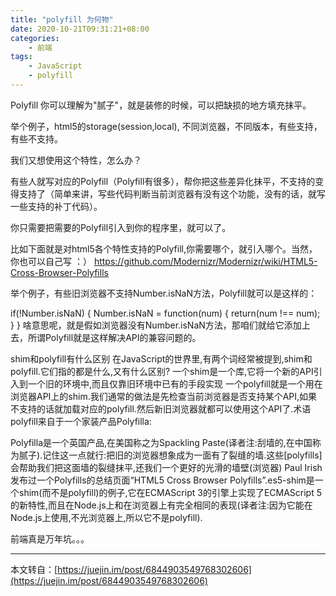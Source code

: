```yaml
---
title: "polyfill 为何物"
date: 2020-10-21T09:31:21+08:00
categories:
    - 前端
tags:
    - JavaScript
    - polyfill
---
```


Polyfill 你可以理解为"腻子"，就是装修的时候，可以把缺损的地方填充抹平。

举个例子，html5的storage(session,local), 不同浏览器，不同版本，有些支持，有些不支持。

我们又想使用这个特性，怎么办？

有些人就写对应的Polyfill（Polyfill有很多），帮你把这些差异化抹平，不支持的变得支持了（简单来讲，写些代码判断当前浏览器有没有这个功能，没有的话，就写一些支持的补丁代码）。

你只需要把需要的Polyfill引入到你的程序里，就可以了。

比如下面就是对html5各个特性支持的Polyfill,你需要哪个，就引入哪个。当然，你也可以自己写 ：） https://github.com/Modernizr/Modernizr/wiki/HTML5-Cross-Browser-Polyfills

举个例子，有些旧浏览器不支持Number.isNaN方法，Polyfill就可以是这样的：

if(!Number.isNaN) { Number.isNaN = function(num) { return(num !== num); } } 啥意思呢，就是假如浏览器没有Number.isNaN方法，那咱们就给它添加上去，所谓Polyfill就是这样解决API的兼容问题的。

shim和polyfill有什么区别 在JavaScript的世界里,有两个词经常被提到,shim和polyfill.它们指的都是什么,又有什么区别? 一个shim是一个库,它将一个新的API引入到一个旧的环境中,而且仅靠旧环境中已有的手段实现 一个polyfill就是一个用在浏览器API上的shim.我们通常的做法是先检查当前浏览器是否支持某个API,如果不支持的话就加载对应的polyfill.然后新旧浏览器就都可以使用这个API了.术语polyfill来自于一个家装产品Polyfilla:

Polyfilla是一个英国产品,在美国称之为Spackling Paste(译者注:刮墙的,在中国称为腻子).记住这一点就行:把旧的浏览器想象成为一面有了裂缝的墙.这些[polyfills]会帮助我们把这面墙的裂缝抹平,还我们一个更好的光滑的墙壁(浏览器) Paul Irish发布过一个Polyfills的总结页面“HTML5 Cross Browser Polyfills”.es5-shim是一个shim(而不是polyfill)的例子,它在ECMAScript 3的引擎上实现了ECMAScript 5的新特性,而且在Node.js上和在浏览器上有完全相同的表现(译者注:因为它能在Node.js上使用,不光浏览器上,所以它不是polyfill).

前端真是万年坑。。。


******

本文转自：[https://juejin.im/post/6844903549768302606](https://juejin.im/post/6844903549768302606)